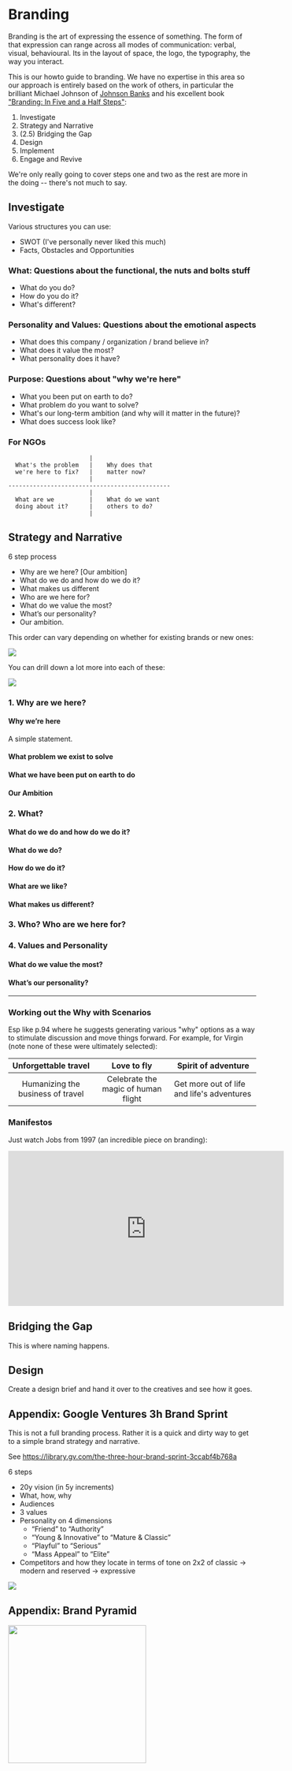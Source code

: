 # Branding

Branding is the art of expressing the essence of something. The form of that expression can range across all modes of communication: verbal, visual, behavioural. Its in the layout of space, the logo, the typography, the way you interact.

This is our howto guide to branding. We have no expertise in this area so our approach is entirely based on the work of others, in particular the brilliant Michael Johnson of [Johnson Banks][] and his excellent book ["Branding: In Five and a Half Steps"][5half]:

[Johnson Banks]: https://www.johnsonbanks.co.uk/
[5half]: https://www.johnsonbanks.co.uk/thoughts/branding-in-five-and-a-half-steps

1. Investigate
2. Strategy and Narrative
3. (2.5) Bridging the Gap
4. Design
5. Implement
6. Engage and Revive

We're only really going to cover steps one and two as the rest are more in the doing -- there's not much to say.

## Investigate

Various structures you can use:

* SWOT (I've personally never liked this much)
* Facts, Obstacles and Opportunities

### What: Questions about the functional, the nuts and bolts stuff

* What do you do?
* How do you do it?
* What's different?

### Personality and Values: Questions about the emotional aspects

* What does this company / organization / brand believe in?
* What does it value the most?
* What personality does it have?

### Purpose: Questions about "why we're here"

* What you been put on earth to do?
* What problem do you want to solve?
* What's our long-term ambition (and why will it matter in the future)?
* What does success look like?

### For NGOs

```
                       |
  What's the problem   |    Why does that
  we're here to fix?   |    matter now?
                       |
----------------------------------------------
                       |
  What are we          |    What do we want
  doing about it?      |    others to do?
                       |
```

## Strategy and Narrative

6 step process

* Why are we here? [Our ambition]
* What do we do and how do we do it?
* What makes us different
* Who are we here for?
* What do we value the most?
* What’s our personality?
* Our ambition.

This order can vary depending on whether for existing brands or new ones:

![](./6-steps.jpg)

You can drill down a lot more into each of these:

![](./6-steps-detailed.jpg)

### 1. Why are we here?

#### Why we’re here

A simple statement.

#### What problem we exist to solve

#### What we have been put on earth to do

#### Our Ambition

### 2. What?

#### What do we do and how do we do it?

#### What do we do?

#### How do we do it?

#### What are we like?

#### What makes us different?

### 3. Who? Who are we here for?

### 4. Values and Personality

#### What do we value the most?

#### What’s our personality?

---

### Working out the Why with Scenarios

Esp like p.94 where he suggests generating various "why" options as a way to stimulate discussion and move things forward. For example, for Virgin (note none of these were ultimately selected):

|      **Unforgettable travel**     |           **Love to fly**           | **Spirit of adventure**                    |
|:---------------------------------:|:-----------------------------------:|--------------------------------------------|
| Humanizing the business of travel | Celebrate the magic of human flight | Get more out of life and life's adventures |

### Manifestos

Just watch Jobs from 1997 (an incredible piece on branding):

<iframe width="560" height="315" src="https://www.youtube.com/embed/Oz1_tOXfSeM" frameborder="0" allow="accelerometer; autoplay; encrypted-media; gyroscope; picture-in-picture" allowfullscreen></iframe>

## Bridging the Gap

This is where naming happens.

## Design

Create a design brief and hand it over to the creatives and see how it goes.

## Appendix: Google Ventures 3h Brand Sprint

This is not a full branding process. Rather it is a quick and dirty way to get to a simple brand strategy and narrative.

See https://library.gv.com/the-three-hour-brand-sprint-3ccabf4b768a

6 steps

* 20y vision (in 5y increments)
* What, how, why
* Audiences
* 3 values
* Personality on 4 dimensions
  * “Friend” to “Authority”
  * “Young & Innovative” to “Mature & Classic”
  * “Playful” to “Serious”
  * “Mass Appeal” to “Elite”
* Competitors and how they locate in terms of tone on 2x2 of classic -> modern and reserved -> expressive

![](./google-brand-sprint-overview.png)

## Appendix: Brand Pyramid

<p>
<img src="./brand-pyramid.jpg" width="280" />
</p>
